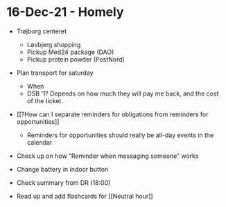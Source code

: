 # 16-Dec-21 - Homely
- Trøjborg centeret
	- Løvbjerg shopping
	- Pickup Med24 package (DAO)
	- Pickup protein powder (PostNord) 

- Plan transport for saturday
	- When
	- DSB ‘1? Depends on how much they will pay me back, and the cost of the ticket.

- [[?How can I separate reminders for obligations from reminders for opportunities]]
	- Reminders for opportunities should really be all-day events in the calendar

- Check up on how “Reminder when messaging someone” works

* Change battery in indoor button

- Check summary from DR (18:00)

* Read up and add flashcards for [[Neutral hour]]

<!-- {BearID:48655288-09D0-442D-8491-93F704ED9F43-87253-0000012EAC2764DF} -->
